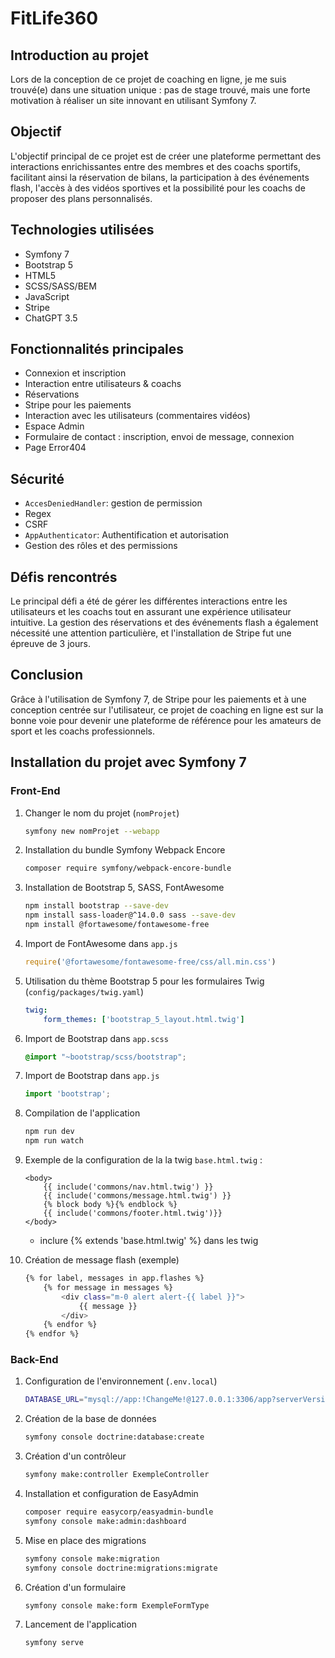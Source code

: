 # FitLife360

## Introduction au projet
Lors de la conception de ce projet de coaching en ligne, je me suis trouvé(e) dans une situation unique : pas de stage trouvé, mais une forte motivation à réaliser un site innovant en utilisant Symfony 7.

## Objectif
L'objectif principal de ce projet est de créer une plateforme permettant des interactions enrichissantes entre des membres et des coachs sportifs, facilitant ainsi la réservation de bilans, la participation à des événements flash, l'accès à des vidéos sportives et la possibilité pour les coachs de proposer des plans personnalisés.

## Technologies utilisées
- Symfony 7
- Bootstrap 5
- HTML5
- SCSS/SASS/BEM
- JavaScript
- Stripe
- ChatGPT 3.5

## Fonctionnalités principales
- Connexion et inscription
- Interaction entre utilisateurs & coachs
- Réservations
- Stripe pour les paiements
- Interaction avec les utilisateurs (commentaires vidéos)
- Espace Admin
- Formulaire de contact : inscription, envoi de message, connexion
- Page Error404

## Sécurité
- `AccesDeniedHandler`: gestion de permission
- Regex
- CSRF
- `AppAuthenticator`: Authentification et autorisation
- Gestion des rôles et des permissions

## Défis rencontrés
Le principal défi a été de gérer les différentes interactions entre les utilisateurs et les coachs tout en assurant une expérience utilisateur intuitive. La gestion des réservations et des événements flash a également nécessité une attention particulière, et l'installation de Stripe fut une épreuve de 3 jours.

## Conclusion
Grâce à l'utilisation de Symfony 7, de Stripe pour les paiements et à une conception centrée sur l'utilisateur, ce projet de coaching en ligne est sur la bonne voie pour devenir une plateforme de référence pour les amateurs de sport et les coachs professionnels.

## Installation du projet avec Symfony 7

### Front-End
1. Changer le nom du projet (`nomProjet`)
    ```bash
    symfony new nomProjet --webapp
    ```

2. Installation du bundle Symfony Webpack Encore
    ```bash
    composer require symfony/webpack-encore-bundle
    ```

3. Installation de Bootstrap 5, SASS, FontAwesome
    ```bash
    npm install bootstrap --save-dev
    npm install sass-loader@^14.0.0 sass --save-dev
    npm install @fortawesome/fontawesome-free
    ```

4. Import de FontAwesome dans `app.js`
    ```javascript
    require('@fortawesome/fontawesome-free/css/all.min.css')
    ```

5. Utilisation du thème Bootstrap 5 pour les formulaires Twig (`config/packages/twig.yaml`)
    ```yaml
    twig:
        form_themes: ['bootstrap_5_layout.html.twig']
    ```

6. Import de Bootstrap dans `app.scss`
    ```scss
    @import "~bootstrap/scss/bootstrap";
    ```

7. Import de Bootstrap dans `app.js`
    ```javascript
    import 'bootstrap';
    ```

8. Compilation de l'application
    ```bash
    npm run dev
    npm run watch
    ```

9. Exemple de la configuration de la la twig `base.html.twig` :
    ```twig
    <body>
        {{ include('commons/nav.html.twig') }}
        {{ include('commons/message.html.twig') }}
        {% block body %}{% endblock %}
        {{ include('commons/footer.html.twig')}}
    </body>
    ```
    - inclure {% extends 'base.html.twig' %} dans les twig

10. Création de message flash (exemple)
    ```bash
    {% for label, messages in app.flashes %}
        {% for message in messages %}
            <div class="m-0 alert alert-{{ label }}">
                {{ message }}
            </div>
        {% endfor %}
    {% endfor %}
    ```
    
### Back-End
1. Configuration de l'environnement (`.env.local`)
    ```bash
    DATABASE_URL="mysql://app:!ChangeMe!@127.0.0.1:3306/app?serverVersion=8.0.32&charset=utf8mb4"
    ```

2. Création de la base de données
    ```bash
    symfony console doctrine:database:create
    ```

3. Création d'un contrôleur
    ```bash
    symfony make:controller ExempleController
    ```

4. Installation et configuration de EasyAdmin
    ```bash
    composer require easycorp/easyadmin-bundle
    symfony console make:admin:dashboard
    ```

5. Mise en place des migrations
    ```bash
    symfony console make:migration
    symfony console doctrine:migrations:migrate
    ```

6. Création d'un formulaire
    ```bash
    symfony console make:form ExempleFormType
    ```

7. Lancement de l'application
    ```bash
    symfony serve
    ```
